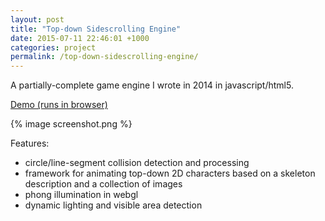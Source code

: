 ```yaml
---
layout: post
title: "Top-down Sidescrolling Engine"
date: 2015-07-11 22:46:01 +1000
categories: project
permalink: /top-down-sidescrolling-engine/
---
```


A partially-complete game engine I wrote in 2014 in javascript/html5.

[Demo (runs in browser)](https://games.gridbugs.org/top-down-sidescrolling-engine)

{% image screenshot.png %}

Features:

- circle/line-segment collision detection and processing
- framework for animating top-down 2D characters based on a skeleton description and a collection of images
- phong illumination in webgl
- dynamic lighting and visible area detection
